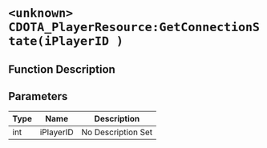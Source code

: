 # `<unknown> CDOTA_PlayerResource:GetConnectionState(iPlayerID )`
## Function Description

## Parameters
Type|Name|Description
--|--|--
int|iPlayerID|No Description Set

